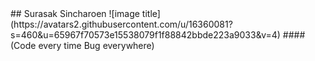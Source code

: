 <div aligh="center">
 ## Surasak Sincharoen
![image title](https://avatars2.githubusercontent.com/u/16360081?s=460&u=65967f70573e15538079f1f88842bbde223a9033&v=4)
#### (Code every time Bug everywhere)
</div>

